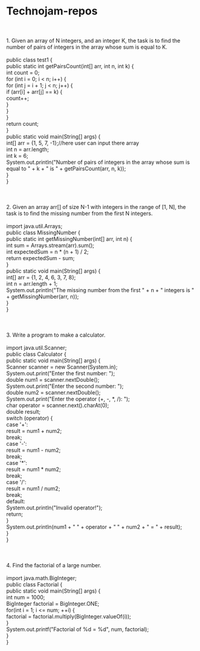 # Technojam-repos
<br>
<br>
1. Given an array of N integers, and an integer K, the task is to find the number of pairs of integers in the array whose sum is equal to K.
<br>
<br>
public class test1 {
<br>
    public static int getPairsCount(int[] arr, int n, int k) {
    <br>
        int count = 0;
        <br>
        for (int i = 0; i < n; i++) {
        <br>
            for (int j = i + 1; j < n; j++) {
            <br>
                if (arr[i] + arr[j] == k) {
                <br>
                    count++;
                <br>
                }
                <br>
            }
                <br>
        }
                <br>
        return count;
                <br>
    }
    <br>
    public static void main(String[] args) {
    <br>
        int[] arr = {1, 5, 7, -1};//here user can input there array
        <br>
        int n = arr.length;
        <br>
        int k = 6;
        <br>
        System.out.println("Number of pairs of integers in the array whose sum is equal to " + k + " is " + getPairsCount(arr, n, k));
        <br>
    }
    <br>
} 
<br>
<br>
<br>
<br>
2. Given an array arr[] of size N-1 with integers in the range of [1, N], the task is to find the missing number from the first N integers.
<br>
<br>
import java.util.Arrays;
<br>
public class MissingNumber {
<br>
    public static int getMissingNumber(int[] arr, int n) {
    <br>
        int sum = Arrays.stream(arr).sum();
        <br>
        int expectedSum = n * (n + 1) / 2;
        <br>
        return expectedSum - sum;
        <br>
    }
    <br>
    public static void main(String[] args) {
    <br>
        int[] arr = {1, 2, 4, 6, 3, 7, 8};
        <br>
        int n = arr.length + 1;
        <br>
        System.out.println("The missing number from the first " + n + " integers is " + getMissingNumber(arr, n));
        <br>
    }
    <br>
}
<br>
<br>
<br>
<br>
3. Write a program to make a calculator.
<br>
<br>
import java.util.Scanner;
<br>
public class Calculator {
                <br>
    public static void main(String[] args) {
                <br>
        Scanner scanner = new Scanner(System.in);
                <br>
        System.out.print("Enter the first number: ");
                <br>
        double num1 = scanner.nextDouble();
                <br>
        System.out.print("Enter the second number: ");
                <br>
        double num2 = scanner.nextDouble();
                <br>
        System.out.print("Enter the operator (+, -, *, /): ");
                <br>
        char operator = scanner.next().charAt(0);
                <br>
        double result;
        <br>
        switch (operator) {
                <br>
            case '+':
                <br>
                result = num1 + num2;
                <br>
                break;
                <br>
            case '-':
                <br>
                result = num1 - num2;
                <br>
                break;
                <br>
            case '*':
                <br>
                result = num1 * num2;
                <br>
                break;
                <br>
            case '/':
                <br>
                result = num1 / num2;
                <br>
                break;
                <br>
            default:
                <br>
                System.out.println("Invalid operator!");
                <br>
                return;
                <br>
        }
        <br>
        System.out.println(num1 + " " + operator + " " + num2 + " = " + result);
                <br>
    }
                <br>
}
<br>
<br>
<br>
<br>
4. Find the factorial of a large number.
<br>
<br>
import java.math.BigInteger;
                <br>
public class Factorial {
                <br>
    public static void main(String[] args) {
                <br>
        int num = 1000;
                <br>
        BigInteger factorial = BigInteger.ONE;
                <br>
        for(int i = 1; i <= num; ++i) {
            <br>
            factorial = factorial.multiply(BigInteger.valueOf(i));
            <br>
        }
            <br>
        System.out.printf("Factorial of %d = %d", num, factorial);
            <br>
    }
            <br>
}
<br>
<br>
<br>
<br>

